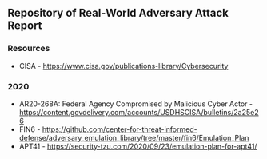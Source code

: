 ## Repository of Real-World Adversary Attack Report

### Resources
* CISA - https://www.cisa.gov/publications-library/Cybersecurity

### 2020
* AR20-268A: Federal Agency Compromised by Malicious Cyber Actor - https://content.govdelivery.com/accounts/USDHSCISA/bulletins/2a25e26
* FIN6 - https://github.com/center-for-threat-informed-defense/adversary_emulation_library/tree/master/fin6/Emulation_Plan
* APT41 - https://security-tzu.com/2020/09/23/emulation-plan-for-apt41/
